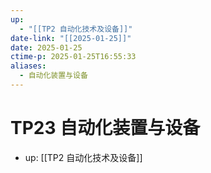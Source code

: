 ```yaml
---
up:
  - "[[TP2 自动化技术及设备]]"
date-link: "[[2025-01-25]]"
date: 2025-01-25
ctime-p: 2025-01-25T16:55:33
aliases:
  - 自动化装置与设备
---
```


# TP23 自动化装置与设备

- up: [[TP2 自动化技术及设备]]
